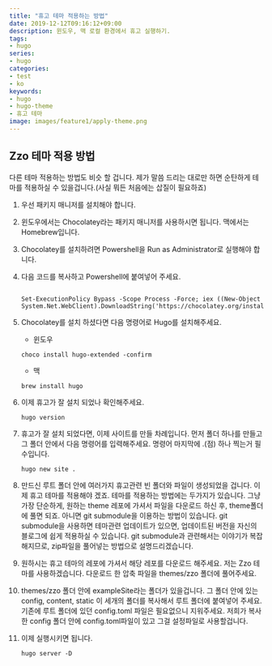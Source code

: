 ```yaml
---
title: "휴고 테마 적용하는 방법"
date: 2019-12-12T09:16:12+09:00
description: 윈도우, 맥 로컬 환경에서 휴고 실행하기.
tags:
- hugo
series:
- hugo
categories:
- test
- ko
keywords:
- hugo
- hugo-theme
- 휴고 테마
image: images/feature1/apply-theme.png
---
```


## Zzo 테마 적용 방법

다른 테마 적용하는 방법도 비슷 할 겁니다. 제가 말씀 드리는 대로만 하면 순탄하게 테마를 적용하실 수 있을겁니다.(사실 뭐든 처음에는 삽질이 필요하죠) 

1. 우선 패키지 매니저를 설치해야 합니다.
2. 윈도우에서는 Chocolatey라는 패키지 매니저를 사용하시면 됩니다. 맥에서는 Homebrew입니다.
3. Chocolatey를 설치하려면 Powershell을 Run as Administrator로 실행해야 합니다.
4. 다음 코드를 복사하고 Powershell에 붙여넣어 주세요.

    ```shell

    Set-ExecutionPolicy Bypass -Scope Process -Force; iex ((New-Object System.Net.WebClient).DownloadString('https://chocolatey.org/install.ps1'))
    
    ```

5. Chocolatey를 설치 하셨다면 다음 명령어로 Hugo를 설치해주세요.

    - 윈도우
    ```shell
    choco install hugo-extended -confirm
    ```

    - 맥
    ```shell
    brew install hugo
    ```

6. 이제 휴고가 잘 설치 되었나 확인해주세요.

    ```shell
    hugo version
    ```

7. 휴고가 잘 설치 되었다면, 이제 사이트를 만들 차례입니다. 먼저 폴더 하나를 만들고 그 폴더 안에서 다음 명령어를 입력해주세요. 명령어 마지막에 .(점) 하나 찍는거 필수입니다.

    ```shell
    hugo new site .
    ```

8. 만드신 루트 폴더 안에 여러가지 휴고관련 빈 폴더와 파일이 생성되었을 겁니다. 이제 휴고 테마를 적용해야 겠죠. 테마를 적용하는 방법에는 두가지가 있습니다. 그냥 가장 단순하게, 원하는 theme 레포에 가셔서 파일을 다운로드 하신 후, theme폴더에 풀면 되죠. 아니면 git submodule을 이용하는 방법이 있습니다. git submodule을 사용하면 테마관련 업데이트가 있으면, 업데이트된 버전을 자신의 블로그에 쉽게 적용하실 수 있습니다. git submodule과 관련해서는 이야기가 복잡해지므로, zip파일을 풀어넣는 방법으로 설명드리겠습니다.

9. 원하시는 휴고 테마의 레포에 가셔서 해당 레포를 다운로드 해주세요. 저는 Zzo 테마를 사용하겠습니다. 다운로드 한 압축 파일을 themes/zzo 폴더에 풀어주세요.

10. themes/zzo 폴더 안에 exampleSite라는 폴더가 있을겁니다. 그 폴더 안에 있는 config, content, static 이 세개의 폴더를 복사해서 루트 폴더에 붙여넣어 주세요. 기존에 루트 폴더에 있던 config.toml 파일은 필요없으니 지워주세요. 저희가 복사한 config 폴더 안에 config.toml파일이 있고 그걸 설정파일로 사용할겁니다.

11. 이제 실행시키면 됩니다.

    ```shell
    hugo server -D
    ```